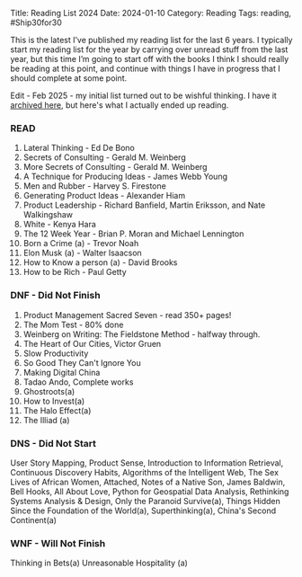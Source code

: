 Title: Reading List 2024
Date: 2024-01-10
Category: Reading
Tags: reading, #Ship30for30

This is the latest I’ve published my reading list for the last 6 years. I typically start my reading list for the year by carrying over unread stuff from the last year, but this time I’m going to start off with the books I think I should really be reading at this point, and continue with things I have in progress that I should complete at some point.

Edit - Feb 2025 - my initial list turned out to be wishful thinking. I have it [archived here](https://chunnodu.com/wishful-reading-list-2024.html), but here's what I actually ended up reading.

### READ

1. Lateral Thinking - Ed De Bono
2. Secrets of Consulting - Gerald M. Weinberg
3. More Secrets of Consulting - Gerald M. Weinberg
4. A Technique for Producing Ideas - James Webb Young
5. Men and Rubber - Harvey S. Firestone
6. Generating Product Ideas - Alexander Hiam
7. Product Leadership - Richard Banfield, Martin Eriksson, and Nate Walkingshaw
8. White - Kenya Hara
9. The 12 Week Year - Brian P. Moran and Michael Lennington
10. Born a Crime (a) - Trevor Noah 
11. Elon Musk (a) - Walter Isaacson 
12. How to Know a person (a) - David Brooks
13. How to be Rich - Paul Getty


### DNF - Did Not Finish

1. Product Management Sacred Seven - read 350+ pages!
2. The Mom Test - 80% done
3. Weinberg on Writing: The Fieldstone Method - halfway through.
4. The Heart of Our Cities, Victor Gruen
5. Slow Productivity
6. So Good They Can't Ignore You
7. Making Digital China
8. Tadao Ando, Complete works
9. Ghostroots(a)
10. How to Invest(a)
11. The Halo Effect(a)
12. The Illiad (a)

### DNS - Did Not Start

User Story Mapping,
Product Sense,
Introduction to Information Retrieval,
Continuous Discovery Habits,
Algorithms of the Intelligent Web,
The Sex Lives of African Women,
Attached,
Notes of a Native Son, James Baldwin,
Bell Hooks, All About Love,
Python for Geospatial Data Analysis,
Rethinking Systems Analysis & Design,
Only the Paranoid Survive(a),
Things Hidden Since the Foundation of the World(a),
Superthinking(a),
China's Second Continent(a)



### WNF - Will Not Finish

Thinking in Bets(a)
Unreasonable Hospitality (a)